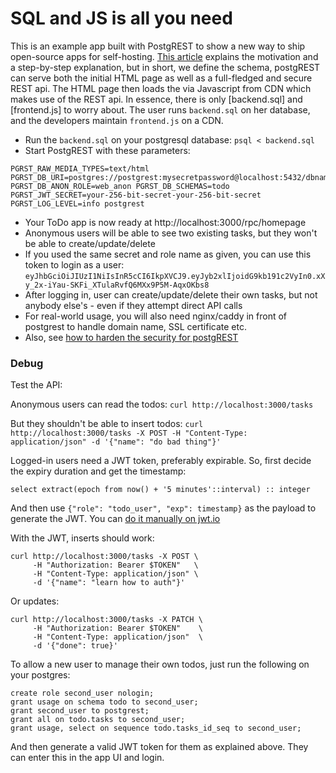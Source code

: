 # SQL and JS is all you need

This is an example app built with PostgREST to show a new way to ship open-source apps for self-hosting. [This article]() explains the motivation and a step-by-step explanation, but in short, we define the schema, postgREST can serve both the initial HTML page as well as a full-fledged and secure REST api. The HTML page then loads the via Javascript from CDN which makes use of the REST api. In essence, there is only [backend.sql] and [frontend.js] to worry about. The user runs `backend.sql` on her database, and the developers maintain `frontend.js` on a CDN.

- Run the `backend.sql` on your postgresql database: `psql < backend.sql`
- Start PostgREST with these parameters:

```
PGRST_RAW_MEDIA_TYPES=text/html PGRST_DB_URI=postgres://postgrest:mysecretpassword@localhost:5432/dbname PGRST_DB_ANON_ROLE=web_anon PGRST_DB_SCHEMAS=todo PGRST_JWT_SECRET=your-256-bit-secret-your-256-bit-secret PGRST_LOG_LEVEL=info postgrest

```

- Your ToDo app is now ready at http://localhost:3000/rpc/homepage
- Anonymous users will be able to see two existing tasks, but they won't be able to create/update/delete
- If you used the same secret and role name as given, you can use this token to login as a user: `eyJhbGciOiJIUzI1NiIsInR5cCI6IkpXVCJ9.eyJyb2xlIjoidG9kb191c2VyIn0.xXy_2x-iYau-SKFi_XTulaRvfQ6MXx9P5M-AqxOKbs8`
- After logging in, user can create/update/delete their own tasks, but not anybody else's - even if they attempt direct API calls
- For real-world usage, you will also need nginx/caddy in front of postgrest to handle domain name, SSL certificate etc.
- Also, see [how to harden the security for postgREST](https://postgrest.org/en/stable/admin.html)

### Debug

Test the API:

Anonymous users can read the todos:
`curl http://localhost:3000/tasks`

But they shouldn't be able to insert todos:
`curl http://localhost:3000/tasks -X POST -H "Content-Type: application/json" -d '{"name": "do bad thing"}'`

Logged-in users need a JWT token, preferably expirable. So, first decide the expiry duration and get the timestamp:

`select extract(epoch from now() + '5 minutes'::interval) :: integer`

And then use `{"role": "todo_user", "exp": timestamp}` as the payload to generate the JWT. You can [do it manually on jwt.io](https://jwt.io/)

With the JWT, inserts should work:

```
curl http://localhost:3000/tasks -X POST \
     -H "Authorization: Bearer $TOKEN"   \
     -H "Content-Type: application/json" \
     -d '{"name": "learn how to auth"}'
```

Or updates:
```
curl http://localhost:3000/tasks -X PATCH \
     -H "Authorization: Bearer $TOKEN"    \
     -H "Content-Type: application/json"  \
     -d '{"done": true}'
```

To allow a new user to manage their own todos, just run the following on your postgres:

```
create role second_user nologin;
grant usage on schema todo to second_user;
grant second_user to postgrest;
grant all on todo.tasks to second_user;
grant usage, select on sequence todo.tasks_id_seq to second_user;
```

And then generate a valid JWT token for them as explained above. They can enter this in the app UI and login.